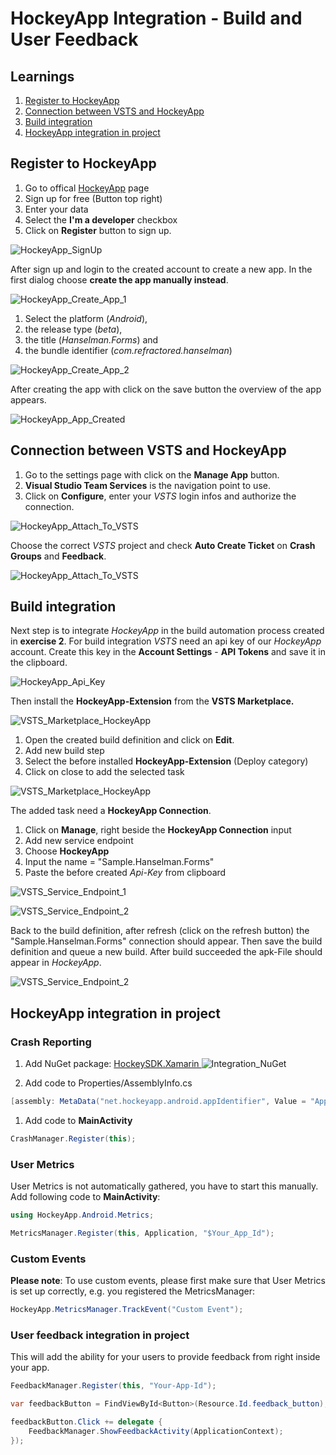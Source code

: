 

# HockeyApp Integration - Build and User Feedback

## Learnings

1. [Register to HockeyApp](#register-to-hockeyApp)
1. [Connection between VSTS and HockeyApp](#connection-between-vsts-and-hockeyapp)
1. [Build integration](#build-integration)
1. [HockeyApp integration in project](#hockeyapp-integration-in-project)

## Register to HockeyApp
1. Go to offical [HockeyApp](https://www.hockeyapp.net/) page
1. Sign up for free (Button top right)
1. Enter your data
1. Select the **I'm a developer** checkbox
1. Click on **Register** button to sign up.

![HockeyApp_SignUp](images/exercise5/HockeyApp_SignUp.png "Sign up to HockeyApp")

After sign up and login to the created account to create a new app. In the first dialog choose **create the app manually instead**.

![HockeyApp_Create_App_1](images/exercise5/HockeyApp_Create_App.png "Create HockeyApp App")

1. Select the platform (*Android*),
1. the release type (*beta*),
1. the title (*Hanselman.Forms*) and
1. the bundle identifier (*com.refractored.hanselman*)

![HockeyApp_Create_App_2](images/exercise5/HockeyApp_Create_App_2.png "Create HockeyApp App - Settings")

After creating the app with click on the save button the overview of the app appears.

![HockeyApp_App_Created](images/exercise5/HockeyApp_App_Created.png "App Dashboard")

## Connection between VSTS and HockeyApp
1. Go to the settings page with click on the **Manage App** button.
2. **Visual Studio Team Services** is the navigation point to use.
3. Click on **Configure**, enter your *VSTS* login infos and authorize the connection.

![HockeyApp_Attach_To_VSTS](images/exercise5/HockeyApp_Attach_To_VSTS.png "Connection between VSTS and HockeyApp")

Choose the correct *VSTS* project and check **Auto Create Ticket** on **Crash Groups** and **Feedback**.

![HockeyApp_Attach_To_VSTS](images/exercise5/HockeyApp_Attached_To_VSTS.png "Connection between VSTS and HockeyApp")

## Build integration
Next step is to integrate *HockeyApp* in the build automation process created in **exercise 2**. For build integration *VSTS* need an api key of our *HockeyApp* account. Create this key in the **Account Settings** - **API Tokens** and save it in the clipboard.

![HockeyApp_Api_Key](images/exercise5/HockeyApp_Api_Key.png "Created Api-Key in HockeyApp settings")

Then install the **HockeyApp-Extension** from the **VSTS Marketplace.**

![VSTS_Marketplace_HockeyApp](images/exercise5/VSTS_Install_Hockey_app.png "Install HockeyApp-Extension from marketplace")

1. Open the created build definition and click on **Edit**.
1. Add new build step
1. Select the before installed **HockeyApp-Extension** (Deploy category)
1. Click on close to add the selected task

![VSTS_Marketplace_HockeyApp](images/exercise5/VSTS_Build_Add_Hockey_App_Task.png "Add HockeyApp task to build definition")

The added task need a **HockeyApp Connection**.
1. Click on **Manage**, right beside the **HockeyApp Connection** input
1. Add new service endpoint
1. Choose **HockeyApp**
1. Input the name = "Sample.Hanselman.Forms"
1. Paste the before created *Api-Key* from clipboard

![VSTS_Service_Endpoint_1](images/exercise5/VSTS_Build_Add_Hockey_App_Service_1.png "Add new Service Endpoint")

![VSTS_Service_Endpoint_2](images/exercise5/VSTS_Build_Add_Hockey_App_Service_2.png "Add new HockeyApp Connection")

Back to the build definition, after refresh (click on the refresh button) the "Sample.Hanselman.Forms" connection should appear. Then save the build definition and queue a new build. After build succeeded the apk-File should appear in *HockeyApp*.

![VSTS_Service_Endpoint_2](images/exercise5/HockeyApp_After_First_Build.png "New version created in HockeyApp after build succeeded")

## HockeyApp integration in project

### Crash Reporting
1. Add NuGet package: [HockeySDK.Xamarin ](https://www.nuget.org/packages/HockeySDK.Xamarin/)
![Integration_NuGet](images/exercise5/Integration_NuGet.png "Add HockeySDK.Xamarin")

1. Add code to Properties/AssemblyInfo.cs
```cs
[assembly: MetaData("net.hockeyapp.android.appIdentifier", Value = "App ID")]
```

1. Add code to **MainActivity**
```cs
CrashManager.Register(this);
```

### User Metrics
User Metrics is not automatically gathered, you have to start this manually. Add following code to **MainActivity**:
```cs
using HockeyApp.Android.Metrics;

MetricsManager.Register(this, Application, "$Your_App_Id");
```

### Custom Events
**Please note**: To use custom events, please first make sure that User Metrics is set up correctly, e.g. you registered the MetricsManager:

```cs
HockeyApp.MetricsManager.TrackEvent("Custom Event");
```

### User feedback integration in project
This will add the ability for your users to provide feedback from right inside your app.

```cs
FeedbackManager.Register(this, "Your-App-Id");

var feedbackButton = FindViewById<Button>(Resource.Id.feedback_button);

feedbackButton.Click += delegate {
    FeedbackManager.ShowFeedbackActivity(ApplicationContext);
});
```
